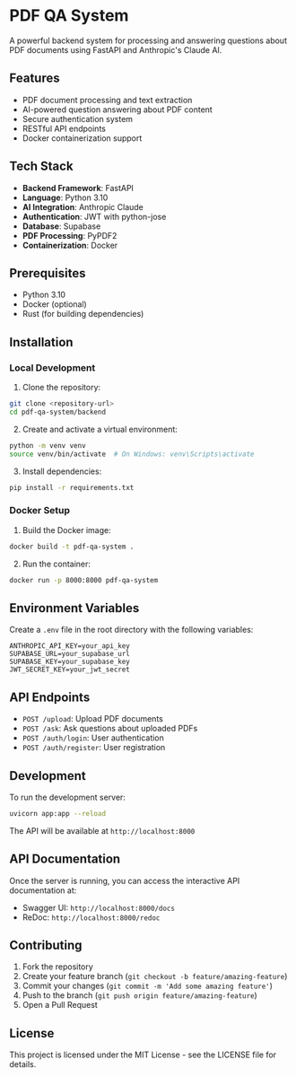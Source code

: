 # PDF QA System

A powerful backend system for processing and answering questions about PDF documents using FastAPI and Anthropic's Claude AI.

## Features

- PDF document processing and text extraction
- AI-powered question answering about PDF content
- Secure authentication system
- RESTful API endpoints
- Docker containerization support

## Tech Stack

- **Backend Framework**: FastAPI
- **Language**: Python 3.10
- **AI Integration**: Anthropic Claude
- **Authentication**: JWT with python-jose
- **Database**: Supabase
- **PDF Processing**: PyPDF2
- **Containerization**: Docker

## Prerequisites

- Python 3.10
- Docker (optional)
- Rust (for building dependencies)

## Installation

### Local Development

1. Clone the repository:
```bash
git clone <repository-url>
cd pdf-qa-system/backend
```

2. Create and activate a virtual environment:
```bash
python -m venv venv
source venv/bin/activate  # On Windows: venv\Scripts\activate
```

3. Install dependencies:
```bash
pip install -r requirements.txt
```

### Docker Setup

1. Build the Docker image:
```bash
docker build -t pdf-qa-system .
```

2. Run the container:
```bash
docker run -p 8000:8000 pdf-qa-system
```

## Environment Variables

Create a `.env` file in the root directory with the following variables:

```
ANTHROPIC_API_KEY=your_api_key
SUPABASE_URL=your_supabase_url
SUPABASE_KEY=your_supabase_key
JWT_SECRET_KEY=your_jwt_secret
```

## API Endpoints

- `POST /upload`: Upload PDF documents
- `POST /ask`: Ask questions about uploaded PDFs
- `POST /auth/login`: User authentication
- `POST /auth/register`: User registration

## Development

To run the development server:

```bash
uvicorn app:app --reload
```

The API will be available at `http://localhost:8000`

## API Documentation

Once the server is running, you can access the interactive API documentation at:
- Swagger UI: `http://localhost:8000/docs`
- ReDoc: `http://localhost:8000/redoc`

## Contributing

1. Fork the repository
2. Create your feature branch (`git checkout -b feature/amazing-feature`)
3. Commit your changes (`git commit -m 'Add some amazing feature'`)
4. Push to the branch (`git push origin feature/amazing-feature`)
5. Open a Pull Request

## License

This project is licensed under the MIT License - see the LICENSE file for details. 